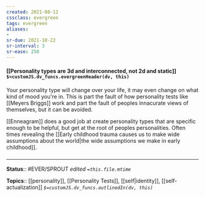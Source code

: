 ```yaml
---
created: 2021-08-12
cssclass: evergreen
tags: evergreen
aliases:
- 
sr-due: 2021-10-22
sr-interval: 3
sr-ease: 250
---
```

#### [[Personality types are 3d and interconnected, not 2d and static]] `$=customJS.dv_funcs.evergreenHeader(dv, this)`

Your personality type will change over your life, it may even change on what kind of mood you're in. This is part the fault of how personality tests like [[Meyers Briggs]] work and part the fault of peoples innacurate views of themselves, but it can be avoided.

[[Enneagram]] does a good job at create personality types that are specific enough to be helpful, but get at the root of peoples personalities. Often times revealing the [[Early childhood trauma causes us to make wide assumptions about the world|the wide assumptions we make in early childhood]]. 


### <hr class="footnote"/>

**Status**:: #EVER/SPROUT 
*edited `=this.file.mtime`*

**Topics**:: [[personality]], [[Personality Tests]], [[self|identity]], [[self-actualization]]
*`$=customJS.dv_funcs.outlinedIn(dv, this)`*
